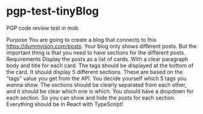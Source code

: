 # pgp-test-tinyBlog
PGP code review test in mob

Purpose
You are going to create a blog that connects to this https://dummyjson.com/posts. Your blog only shows different posts. But the important thing is that you need to have sections for the different posts. 
Requirements
Display the posts as a list of cards. With a clear paragraph body and title for each card. 
The tags should be displayed at the bottom of the card.
It should display 5 different sections. These are based on the “tags” value you get from the API. You decide yourself which 5 tags you wanna show.
The sections should be clearly separated from each other, and it should be clear which one is which.
You should have a dropdown for each section. So you can show and hide the posts for each section.
Everything should be in React with TypeScript!

